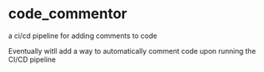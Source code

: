 # code_commentor
a ci/cd pipeline for adding comments to code

Eventually witll add a way to automatically comment code upon running the CI/CD pipeline
